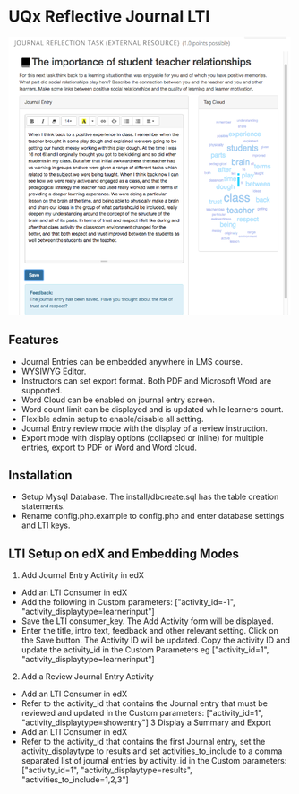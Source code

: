 # UQx Reflective Journal LTI

![Image of UQx Reflective Journal](https://github.com/UQ-UQx/uqx_reflectivejournal/blob/master/uqx_reflectivejournal.png)

## Features
* Journal Entries can be embedded anywhere in LMS course.
* WYSIWYG Editor.
* Instructors can set export format. Both PDF and Microsoft Word are supported.
* Word Cloud can be enabled on journal entry screen.
* Word count limit can be displayed and is updated while learners count.
* Flexible admin setup to enable/disable all setting.
* Journal Entry review mode with the display of a review instruction.
* Export mode with display options (collapsed or inline) for multiple entries, export to PDF or Word and Word cloud.

## Installation
* Setup Mysql Database. The install/dbcreate.sql has the table creation statements.
* Rename config.php.example to config.php and enter database settings and LTI keys.

## LTI Setup on edX and Embedding Modes
1. Add Journal Entry Activity in edX
- Add an LTI Consumer in edX
- Add the following in Custom parameters: ["activity_id=-1", "activity_displaytype=learnerinput"]
- Save the LTI consumer_key. The Add Activity form will be displayed.
- Enter the title, intro text, feedback and other relevant setting. Click on the Save button. The Activity ID will be updated. Copy the activity ID and update the activity_id in the Custom Parameters eg
["activity_id=1", "activity_displaytype=learnerinput"]
2. Add a Review Journal Entry Activity
- Add an LTI Consumer in edX
- Refer to the activity_id that contains the Journal entry that must be reviewed and updated in the Custom parameters: ["activity_id=1", "activity_displaytype=showentry"]
3 Display a Summary and Export
- Add an LTI Consumer in edX
- Refer to the activity_id that contains the first Journal entry, set the activity_displaytype to results and set activities_to_include to a comma separated list of journal entries by activity_id in the Custom parameters: ["activity_id=1", "activity_displaytype=results", "activities_to_include=1,2,3"]
